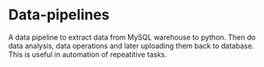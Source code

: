 # Data-pipelines
 A data pipeline to extract data from MySQL warehouse to python. Then do data analysis, data operations and later uploading them back to database. This is useful in automation of repeatitive tasks.
